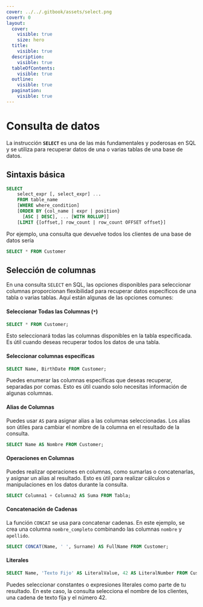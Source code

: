 ```yaml
---
cover: ../../.gitbook/assets/select.png
coverY: 0
layout:
  cover:
    visible: true
    size: hero
  title:
    visible: true
  description:
    visible: true
  tableOfContents:
    visible: true
  outline:
    visible: true
  pagination:
    visible: true
---
```


# Consulta de datos

La instrucción **`SELECT`** es una de las más fundamentales y poderosas en SQL y se utiliza para recuperar datos de una o varias tablas de una base de datos.

## Sintaxis básica

```sql
SELECT
    select_expr [, select_expr] ...
    FROM table_name
    [WHERE where_condition]
    [ORDER BY {col_name | expr | position}
      [ASC | DESC], ... [WITH ROLLUP]]
    [LIMIT {[offset,] row_count | row_count OFFSET offset}]
```

Por ejemplo, una consulta que devuelve todos los clientes de una base de datos sería

```sql
SELECT * FROM Customer 
```

## Selección de columnas

En una consulta `SELECT` en SQL, las opciones disponibles para seleccionar columnas proporcionan flexibilidad para recuperar datos específicos de una tabla o varias tablas. Aquí están algunas de las opciones comunes:

#### **Seleccionar Todas las Columnas (`*`)**

```sql
SELECT * FROM Customer;
```

Esto seleccionará todas las columnas disponibles en la tabla especificada. Es útil cuando deseas recuperar todos los datos de una tabla.

#### **Seleccionar columnas específicas**

```sql
SELECT Name, BirthDate FROM Customer;
```

Puedes enumerar las columnas específicas que deseas recuperar, separadas por comas. Esto es útil cuando solo necesitas información de algunas columnas.

#### **Alias de Columnas**

Puedes usar `AS` para asignar alias a las columnas seleccionadas. Los alias son útiles para cambiar el nombre de la columna en el resultado de la consulta.

```sql
SELECT Name AS Nombre FROM Customer;
```

#### **Operaciones en Columnas**

Puedes realizar operaciones en columnas, como sumarlas o concatenarlas, y asignar un alias al resultado. Esto es útil para realizar cálculos o manipulaciones en los datos durante la consulta.

```sql
SELECT Columna1 + Columna2 AS Suma FROM Tabla;
```

#### **Concatenación de Cadenas**

La función `CONCAT` se usa para concatenar cadenas. En este ejemplo, se crea una columna `nombre_completo` combinando las columnas `nombre` y `apellido`.

```sql
SELECT CONCAT(Name, ' ', Surname) AS FullName FROM Customer;
```

#### **Literales**

```sql
SELECT Name, 'Texto Fijo' AS LiteralValue, 42 AS LiteralNumber FROM Customer;
```

Puedes seleccionar constantes o expresiones literales como parte de tu resultado. En este caso, la consulta selecciona el nombre de los clientes, una cadena de texto fija y el número 42.

##

